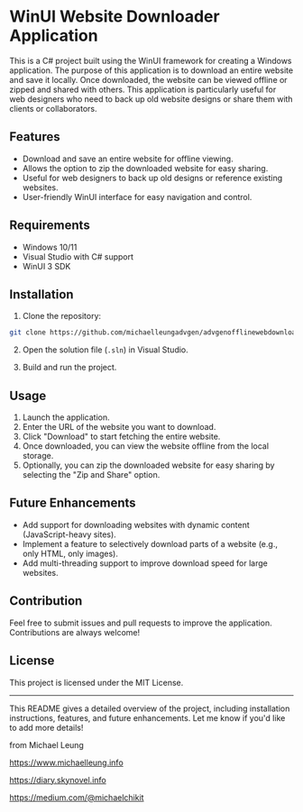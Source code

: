 # WinUI Website Downloader Application

This is a C# project built using the WinUI framework for creating a Windows application. The purpose of this application is to download an entire website and save it locally. Once downloaded, the website can be viewed offline or zipped and shared with others. This application is particularly useful for web designers who need to back up old website designs or share them with clients or collaborators.

## Features

- Download and save an entire website for offline viewing.
- Allows the option to zip the downloaded website for easy sharing.
- Useful for web designers to back up old designs or reference existing websites.
- User-friendly WinUI interface for easy navigation and control.

## Requirements

- Windows 10/11
- Visual Studio with C# support
- WinUI 3 SDK

## Installation

1. Clone the repository:

```bash
git clone https://github.com/michaelleungadvgen/advgenofflinewebdownloader.git
```
2. Open the solution file (`.sln`) in Visual Studio.

3. Build and run the project.

## Usage

1. Launch the application.
2. Enter the URL of the website you want to download.
3. Click "Download" to start fetching the entire website.
4. Once downloaded, you can view the website offline from the local storage.
5. Optionally, you can zip the downloaded website for easy sharing by selecting the "Zip and Share" option.

## Future Enhancements

- Add support for downloading websites with dynamic content (JavaScript-heavy sites).
- Implement a feature to selectively download parts of a website (e.g., only HTML, only images).
- Add multi-threading support to improve download speed for large websites.

## Contribution

Feel free to submit issues and pull requests to improve the application. Contributions are always welcome!

## License

This project is licensed under the MIT License.

---

This README gives a detailed overview of the project, including installation instructions, features, and future enhancements. Let me know if you'd like to add more details!

from Michael Leung

https://www.michaelleung.info

https://diary.skynovel.info

https://medium.com/@michaelchikit
